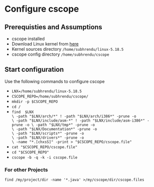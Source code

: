 # Configure cscope

## Prerequisties and Assumptions
* cscope installed 
* Download Linux kernel from [here](https://www.kernel.org/)
* Kernel sources directory `/home/subhrendu/linux-5.18.5`
* cscope config directory `/home/subhrendu/cscope`

## Start configuration
Use the following commands to configure cscope
* `LNX=/home/subhrendu/linux-5.18.5`
* `CSCOPE_REPO=/home/subhrendu/cscope/`
* `mkdir -p $CSCOPE_REPO`
* `cd /`
* `find  $LNX                                                                \
	-path "$LNX/arch/*" ! -path "$LNX/arch/i386*" -prune -o               \
	-path "$LNX/include/asm-*" ! -path "$LNX/include/asm-i386*" -prune -o \
	-path "$LNX/tmp*" -prune -o                                           \
	-path "$LNX/Documentation*" -prune -o                                 \
	-path "$LNX/scripts*" -prune -o                                       \
	-path "$LNX/drivers*" -prune -o                                       \
        -name "*.[chxsS]" -print > "$CSCOPE_REPO/cscope.file"`
* `cat "$CSCOPE_REPO/cscope.file"`
* `cd "$CSCOPE_REPO"`
* `cscope -b -q -k -i cscope.file`


### For other Projects
`find /my/project/dir -name '*.java' >/my/cscope/dir/cscope.files`